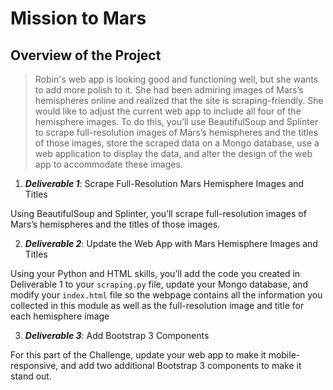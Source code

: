 # Mission to Mars

## Overview of the Project
> Robin's web app is looking good and functioning well, but she wants to add more polish to it. She had been admiring images of Mars’s hemispheres online and realized that the site is scraping-friendly. She would like to adjust the current web app to include all four of the hemisphere images. To do this, you’ll use BeautifulSoup and Splinter to scrape full-resolution images of Mars’s hemispheres and the titles of those images, store the scraped data on a Mongo database, use a web application to display the data, and alter the design of the web app to accommodate these images. 

1. ***Deliverable 1***: Scrape Full-Resolution Mars Hemisphere Images and Titles

Using BeautifulSoup and Splinter, you’ll scrape full-resolution images of Mars’s hemispheres and the titles of those images.

2. ***Deliverable 2***: Update the Web App with Mars Hemisphere Images and Titles

Using your Python and HTML skills, you’ll add the code you created in Deliverable 1 to your `scraping.py` file, update your Mongo database, and modify your `index.html` file so the webpage contains all the information you collected in this module as well as the full-resolution image and title for each hemisphere image

3. ***Deliverable 3***: Add Bootstrap 3 Components

For this part of the Challenge, update your web app to make it mobile-responsive, and add two additional Bootstrap 3 components to make it stand out.